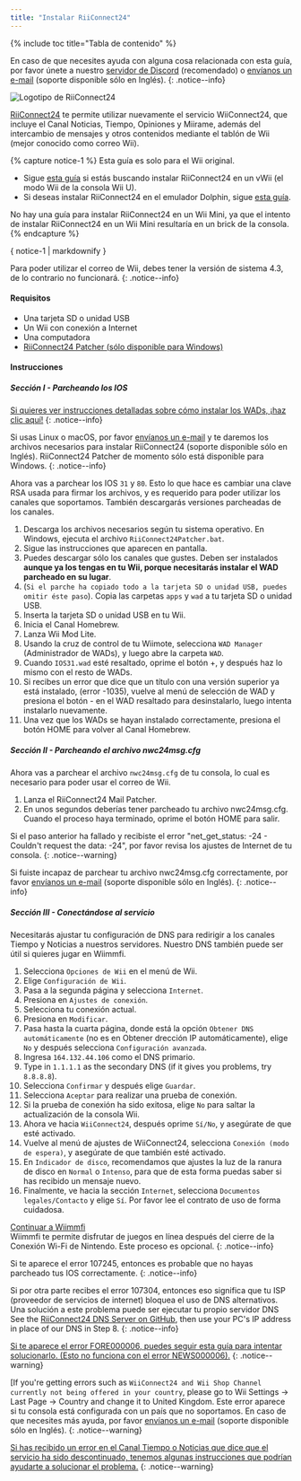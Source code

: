 ```yaml
---
title: "Instalar RiiConnect24"
---
```


{% include toc title="Tabla de contenido" %}

En caso de que necesites ayuda con alguna cosa relacionada con esta guía, por favor únete a nuestro [servidor de Discord](https://discord.gg/b4Y7jfD) (recomendado) o [envíanos un e-mail](mailto:support@riiconnect24.net) (soporte disponible sólo en Inglés).
{: .notice--info}

![Logotipo de RiiConnect24](/images/WiiRC24Logo.jpg)

[RiiConnect24](https://rc24.xyz/) te permite utilizar nuevamente el servicio WiiConnect24, que incluye el Canal Noticias, Tiempo, Opiniones y Miirame, además del intercambio de mensajes y otros contenidos mediante el tablón de Wii (mejor conocido como correo Wii).

{% capture notice-1 %}
Esta guía es solo para el Wii original.

- Sigue [esta guía](riiconnect24-vwii) si estás buscando instalar RiiConnect24 en un vWii (el modo Wii de la consola Wii U).
- Si deseas instalar RiiConnect24 en el emulador Dolphin, sigue [esta guía](riiconnect24-vwii).

No hay una guía para instalar RiiConnect24 en un Wii Mini, ya que el intento de instalar RiiConnect24 en un Wii Mini resultaría en un brick de la consola.
{% endcapture %}

<div class="notice--warning">{ notice-1 | markdownify }</div>

Para poder utilizar el correo de Wii, debes tener la versión de sistema 4.3, de lo contrario no funcionará.
{: .notice--info}

#### Requisitos

* Una tarjeta SD o unidad USB
* Un Wii con conexión a Internet
* Una computadora
* [RiiConnect24 Patcher (sólo disponible para Windows)](https://github.com/RiiConnect24/RiiConnect24-Patcher/releases)

#### Instrucciones

##### Sección I - Parcheando los IOS

[Si quieres ver instrucciones detalladas sobre cómo instalar los WADs, ¡haz clic aquí!](wiimodlite)
{: .notice--info}

Si usas Linux o macOS, por favor [envíanos un e-mail](mailto:support@riiconnect24.net) y te daremos los archivos necesarios para instalar RiiConnect24 (soporte disponible sólo en Inglés). RiiConnect24 Patcher de momento sólo está disponible para Windows.
{: .notice--info}

Ahora vas a parchear los IOS `31` y `80`. Esto lo que hace es cambiar una clave RSA usada para firmar los archivos, y es requerido para poder utilizar los canales que soportamos. También descargarás versiones parcheadas de los canales.

1. Descarga los archivos necesarios según tu sistema operativo. En Windows, ejecuta el archivo `RiiConnect24Patcher.bat`.
2. Sigue las instrucciones que aparecen en pantalla.
3. Puedes descargar sólo los canales que gustes. Deben ser instalados **aunque ya los tengas en tu Wii, porque necesitarás instalar el WAD parcheado en su lugar**.
4. (`Si el parche ha copiado todo a la tarjeta SD o unidad USB, puedes omitir éste paso`). Copia las carpetas `apps` y `wad` a tu tarjeta SD o unidad USB.
5. Inserta la tarjeta SD o unidad USB en tu Wii.
6. Inicia el Canal Homebrew.
7. Lanza Wii Mod Lite.
8. Usando la cruz de control de tu Wiimote, selecciona `WAD Manager` (Administrador de WADs), y luego abre la carpeta `WAD`.
9. Cuando `IOS31.wad` esté resaltado, oprime el botón +, y después haz lo mismo con el resto de WADs.
10. Si recibes un error que dice que un título con una versión superior ya está instalado, (error -1035), vuelve al menú de selección de WAD y presiona el botón - en el WAD resaltado para desinstalarlo, luego intenta instalarlo nuevamente.
11. Una vez que los WADs se hayan instalado correctamente, presiona el botón HOME para volver al Canal Homebrew.

##### Sección II - Parcheando el archivo nwc24msg.cfg

Ahora vas a parchear el archivo `nwc24msg.cfg` de tu consola, lo cual es necesario para poder usar el correo de Wii.

1. Lanza el RiiConnect24 Mail Patcher.
2. En unos segundos deberías tener parcheado tu archivo nwc24msg.cfg. Cuando el proceso haya terminado, oprime el botón HOME para salir.

Si el paso anterior ha fallado y recibiste el error "net_get_status: -24 - Couldn't request the data: -24", por favor revisa los ajustes de Internet de tu consola.
{: .notice--warning}

Si fuiste incapaz de parchear tu archivo nwc24msg.cfg correctamente, por favor [envíanos un e-mail](mailto:support@riiconnect24.net) (soporte disponible sólo en Inglés).
{: .notice--info}

##### Sección III - Conectándose al servicio

Necesitarás ajustar tu configuración de DNS para redirigir a los canales Tiempo y Noticias a nuestros servidores. Nuestro DNS también puede ser útil si quieres jugar en Wiimmfi.

1. Selecciona `Opciones de Wii` en el menú de Wii.
2. Elige `Configuración de Wii`.
3. Pasa a la segunda página y selecciona `Internet`.
4. Presiona en `Ajustes de conexión`.
5. Selecciona tu conexión actual.
6. Presiona en `Modificar`.
7. Pasa hasta la cuarta página, donde está la opción `Obtener DNS automáticamente` (no es en Obtener drección IP automáticamente), elige `No` y después selecciona `Configuración avanzada`.
8. Ingresa `164.132.44.106` como el DNS primario.
9. Type in `1.1.1.1` as the secondary DNS (if it gives you problems, try `8.8.8.8`).
10. Selecciona `Confirmar` y después elige `Guardar`.
11. Selecciona `Aceptar` para realizar una prueba de conexión.
12. Si la prueba de conexión ha sido exitosa, elige `No` para saltar la actualización de la consola Wii.
13. Ahora ve hacia `WiiConnect24`, después oprime `Sí/No`, y asegúrate de que esté activado.
14. Vuelve al menú de ajustes de WiiConnect24, selecciona `Conexión (modo de espera)`, y asegúrate de que también esté activado.
15. En `Indicador de disco`, recomendamos que ajustes la luz de la ranura de disco en `Normal` o `Intenso`, para que de esta forma puedas saber si has recibido un mensaje nuevo.
16. Finalmente, ve hacia la sección `Internet`, selecciona `Documentos legales/Contacto` y elige `Sí`. Por favor lee el contrato de uso de forma cuidadosa.


[Continuar a Wiimmfi](wiimmfi)<br> Wiimmfi te permite disfrutar de juegos en línea después del cierre de la Conexión Wi-Fi de Nintendo. Este proceso es opcional.
{: .notice--info}

Si te aparece el error 107245, entonces es probable que no hayas parcheado tus IOS correctamente.
{: .notice--info}

Si por otra parte recibes el error 107304, entonces eso significa que tu ISP (proveedor de servicios de internet) bloquea el uso de DNS alternativos. Una solución a este problema puede ser ejecutar tu propio servidor DNS See the [RiiConnect24 DNS Server on GitHub](https://github.com/RiiConnect24/DNS-Server), then use your PC's IP address in place of our DNS in Step 8.
{: .notice--info}

[Si te aparece el error FORE000006, puedes seguir esta guía para intentar solucionarlo. (Esto no funciona con el error NEWS000006).](riiconnect24-batteryfix)
{: .notice--warning}

[If you're getting errors such as `WiiConnect24 and Wii Shop Channel currently not being offered in your country`, please go to Wii Settings -> Last Page -> Country and change it to United Kingdom. Este error aparece si tu consola está configurada con un país que no soportamos. En caso de que necesites más ayuda, por favor [envíanos un e-mail](mailto:support@riiconnect24.net) (soporte disponible sólo en Inglés).
{: .notice--warning}

[Si has recibido un error en el Canal Tiempo o Noticias que dice que el servicio ha sido descontinuado, tenemos algunas instrucciones que podrían ayudarte a solucionar el problema.](riiconnect24-troubleshooting)
{: .notice--warning}
